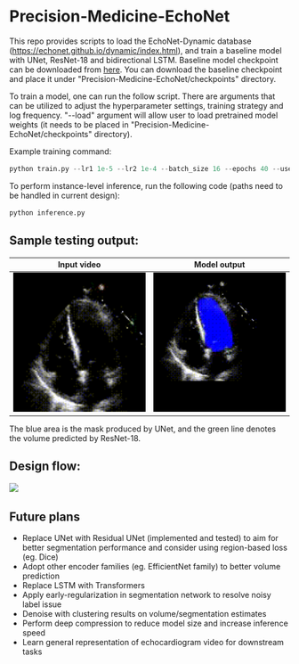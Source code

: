 # Precision-Medicine-EchoNet


This repo provides scripts to load the EchoNet-Dynamic database (https://echonet.github.io/dynamic/index.html), and train a baseline model with UNet, ResNet-18 and bidirectional LSTM. Baseline model checkpoint can be downloaded from [here](https://drive.google.com/file/d/1wvTwb3RYrIqviocweQOxsRQN5bgsIiN2/view?usp=sharing). You can download the baseline checkpoint and place it under "Precision-Medicine-EchoNet/checkpoints" directory.

To train a model, one can run the follow script. There are arguments that can be utilized to adjust the hyperparameter settings, training strategy and log frequency. "--load" argument will allow user to load pretrained model weights (it needs to be placed in "Precision-Medicine-EchoNet/checkpoints" directory).


Example training command:
```python
python train.py --lr1 1e-5 --lr2 1e-4 --batch_size 16 --epochs 40 --use_gt_ef --log_every 200 --device 'cuda' --load 'foo.pt'
```

To perform instance-level inference, run the following code (paths need to be handled in current design):
```python
python inference.py
```


## Sample testing output:

Input video                       |  Model output
:--------------------------------:|:----------------------------------------:
<img src="pics/0X347C08CBDD9C7630.gif" width="250" height="250"/>  |  <img src="pics/output-0X347C08CBDD9C7630.gif" width="250" height="250"/>

The blue area is the mask produced by UNet, and the green line denotes the volume predicted by ResNet-18.


## Design flow:
![](pics/workflow.gif)


## Future plans
- Replace UNet with Residual UNet (implemented and tested) to aim for better segmentation performance and consider using region-based loss (eg. Dice)
- Adopt other encoder families (eg. EfficientNet family) to better volume prediction
- Replace LSTM with Transformers
- Apply early-regularization in segmentation network to resolve noisy label issue
- Denoise with clustering results on volume/segmentation estimates
- Perform deep compression to reduce model size and increase inference speed 
- Learn general representation of echocardiogram video for downstream tasks

